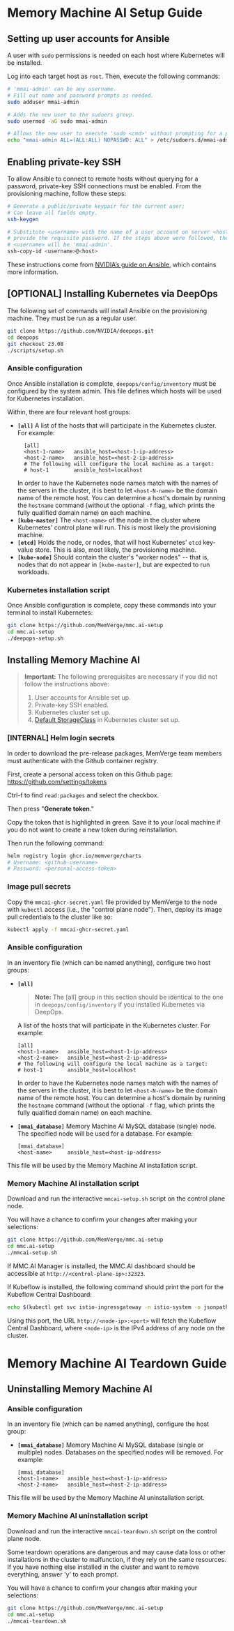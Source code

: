 # Memory Machine AI Setup Guide

## Setting up user accounts for Ansible

A user with `sudo` permissions is needed on each host where Kubernetes will be installed.

Log into each target host as `root`. Then, execute the following commands:

```bash
# 'mmai-admin' can be any username.
# Fill out name and password prompts as needed.
sudo adduser mmai-admin

# Adds the new user to the sudoers group.
sudo usermod -aG sudo mmai-admin

# Allows the new user to execute 'sudo <cmd>' without prompting for a password.
echo "mmai-admin ALL=(ALL:ALL) NOPASSWD: ALL" > /etc/sudoers.d/mmai-admin
```

## Enabling private-key SSH

To allow Ansible to connect to remote hosts without querying for a password, private-key SSH connections must be enabled. From the provisioning machine, follow these steps:
```bash
# Generate a public/private keypair for the current user;
# Can leave all fields empty.
ssh-keygen

# Substitute <username> with the name of a user account on server <host>;
# provide the requisite password. If the steps above were followed, then
# <username> will be 'mmai-admin'.
ssh-copy-id <username>@<host>
```

These instructions come from [NVIDIA’s guide on Ansible](https://github.com/NVIDIA/deepops/blob/master/docs/deepops/ansible.md#passwordless-configuration-using-ssh-keys), which contains more information.

## [OPTIONAL] Installing Kubernetes via DeepOps

The following set of commands will install Ansible on the provisioning machine. They must be run as a regular user.
```bash
git clone https://github.com/NVIDIA/deepops.git
cd deepops
git checkout 23.08
./scripts/setup.sh
```

### Ansible configuration

Once Ansible installation is complete, `deepops/config/inventory` must be configured by the system admin.
This file defines which hosts will be used for Kubernetes installation.

Within, there are four relevant host groups:

- **`[all]`**
  A list of the hosts that will participate in the Kubernetes cluster.
  For example:
  ```
    [all]
    <host-1-name>   ansible_host=<host-1-ip-address>
    <host-2-name>   ansible_host=<host-2-ip-address>
    # The following will configure the local machine as a target:
    # host-1        ansible_host=localhost
  ```
  In order to have the Kubernetes node names match with the names of the servers in the cluster, it is best to let `<host-N-name>` be the domain name of the remote host. You can determine a host's domain by running the `hostname` command (without the optional `-f` flag, which prints the fully qualified domain name) on each machine.
- **`[kube-master]`**
  The `<host-name>` of the node in the cluster where Kubernetes' control plane will run. This is most likely the provisioning machine.
- **`[etcd]`**
  Holds the node, or nodes, that will host Kubernetes' `etcd` key-value store. This is also, most likely, the provisioning machine.
- **`[kube-node]`**
  Should contain the cluster's "worker nodes" -- that is, nodes that do not appear in `[kube-master]`, but are expected to run workloads.

### Kubernetes installation script

Once Ansible configuration is complete, copy these commands into your terminal to install Kubernetes:
```bash
git clone https://github.com/MemVerge/mmc.ai-setup
cd mmc.ai-setup
./deepops-setup.sh
```

## Installing Memory Machine AI

> **Important:**
> The following prerequisites are necessary if you did not follow the instructions above:
> 1. User accounts for Ansible set up.
> 2. Private-key SSH enabled.
> 3. Kubernetes cluster set up.
> 4. [Default StorageClass](https://kubernetes.io/docs/concepts/storage/storage-classes/#default-storageclass) in Kubernetes cluster set up.

### [INTERNAL] Helm login secrets

In order to download the pre-release packages, MemVerge team members must authenticate with the Github container registry.

First, create a personal access token on this Github page: https://github.com/settings/tokens

Ctrl-f to find `read:packages` and select the checkbox.

Then press "**Generate token**."

Copy the token that is highlighted in green. Save it to your local machine if you do not want to create a new token during reinstallation.

Then run the following command:

``` bash
helm registry login ghcr.io/memverge/charts
# Username: <github-username>
# Password: <personal-access-token>
```

### Image pull secrets

Copy the `mmcai-ghcr-secret.yaml` file provided by MemVerge to the node with `kubectl` access (i.e., the "control plane node"). Then, deploy its image pull credentials to the cluster like so:
```bash
kubectl apply -f mmcai-ghcr-secret.yaml
```

### Ansible configuration

In an inventory file (which can be named anything), configure two host groups:
- **`[all]`**
  > **Note:**
  > The [all] group in this section should be identical to the one in `deepops/config/inventory` if you installed Kubernetes via DeepOps.

  A list of the hosts that will participate in the Kubernetes cluster.
  For example:
  ```
  [all]
  <host-1-name>   ansible_host=<host-1-ip-address>
  <host-2-name>   ansible_host=<host-2-ip-address>
  # The following will configure the local machine as a target:
  # host-1        ansible_host=localhost
  ```
  In order to have the Kubernetes node names match with the names of the servers in the cluster, it is best to let `<host-N-name>` be the domain name of the remote host. You can determine a host's domain by running the `hostname` command (without the optional `-f` flag, which prints the fully qualified domain name) on each machine.
- **`[mmai_database]`**
  Memory Machine AI MySQL database (single) node. The specified node will be used for a database.
  For example:
  ```
  [mmai_database]
  <host-name>     ansible_host=<host-ip-address>
  ```

This file will be used by the Memory Machine AI installation script.

### Memory Machine AI installation script

Download and run the interactive `mmcai-setup.sh` script on the control plane node.

You will have a chance to confirm your changes after making your selections:

```bash
git clone https://github.com/MemVerge/mmc.ai-setup
cd mmc.ai-setup
./mmcai-setup.sh
```

If MMC.AI Manager is installed, the MMC.AI dashboard should be accessible at `http://<control-plane-ip>:32323`.

If Kubeflow is installed, the following command should print the port for the Kubeflow Central Dashboard:

```bash
echo $(kubectl get svc istio-ingressgateway -n istio-system -o jsonpath='{.spec.ports[?(@.port==80)].nodePort}')
```

Using this port, the URL `http://<node-ip>:<port>` will fetch the Kubeflow Central Dashboard, where `<node-ip>` is the IPv4 address of any node on the cluster.

# Memory Machine AI Teardown Guide

## Uninstalling Memory Machine AI

### Ansible configuration

In an inventory file (which can be named anything), configure the host group:
- **`[mmai_database]`**
  Memory Machine AI MySQL database (single or multiple) nodes. Databases on the specified nodes will be removed.
  For example:
  ```
  [mmai_database]
  <host-1-name>   ansible_host=<host-1-ip-address>
  <host-2-name>   ansible_host=<host-2-ip-address>
  ```

This file will be used by the Memory Machine AI uninstallation script.

### Memory Machine AI uninstallation script

Download and run the interactive `mmcai-teardown.sh` script on the control plane node.

Some teardown operations are dangerous and may cause data loss or other installations in the cluster to malfunction, if they rely on the same resources.
If you have nothing else installed in the cluster and want to remove everything, answer 'y' to each prompt.

You will have a chance to confirm your changes after making your selections:
```bash
git clone https://github.com/MemVerge/mmc.ai-setup
cd mmc.ai-setup
./mmcai-teardown.sh
```
